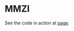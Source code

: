 # MMZI

See the code in action at [page](https://damba8-linux.github.io/MMZI/sadrzaj.html/?target=_blank).
